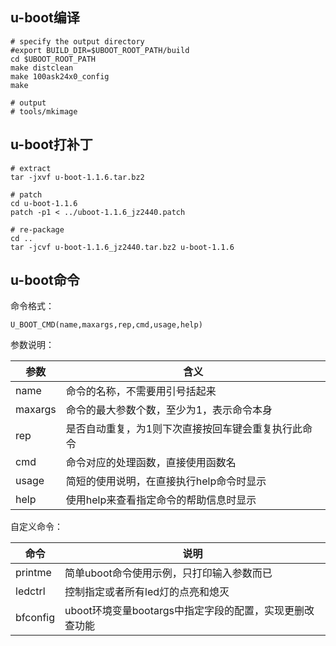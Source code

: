## u-boot编译

```
# specify the output directory
#export BUILD_DIR=$UBOOT_ROOT_PATH/build
cd $UBOOT_ROOT_PATH
make distclean
make 100ask24x0_config
make

# output
# tools/mkimage
```


## u-boot打补丁

```
# extract
tar -jxvf u-boot-1.1.6.tar.bz2

# patch
cd u-boot-1.1.6
patch -p1 < ../uboot-1.1.6_jz2440.patch

# re-package
cd ..
tar -jcvf u-boot-1.1.6_jz2440.tar.bz2 u-boot-1.1.6
```


## u-boot命令

命令格式：

```
U_BOOT_CMD(name,maxargs,rep,cmd,usage,help)
```

参数说明：

|参数|含义|
|----|----|
|name|命令的名称，不需要用引号括起来|
|maxargs|命令的最大参数个数，至少为1，表示命令本身|
|rep|是否自动重复，为1则下次直接按回车键会重复执行此命令|
|cmd|命令对应的处理函数，直接使用函数名|
|usage|简短的使用说明，在直接执行help命令时显示|
|help|使用help来查看指定命令的帮助信息时显示|

自定义命令：

|命令|说明|
|----|----|
|printme|简单uboot命令使用示例，只打印输入参数而已|
|ledctrl|控制指定或者所有led灯的点亮和熄灭|
|bfconfig|uboot环境变量bootargs中指定字段的配置，实现更删改查功能|

